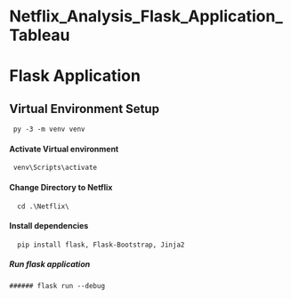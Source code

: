# Netflix_Analysis_Flask_Application_Tableau

# Flask Application 

## Virtual Environment Setup
```
 py -3 -m venv venv
```
#### Activate Virtual environment
```
 venv\Scripts\activate
```
#### Change Directory to Netflix
```
  cd .\Netflix\
```
#### Install dependencies
```
  pip install flask, Flask-Bootstrap, Jinja2 
```
##### Run flask application 
```
###### flask run --debug
```
